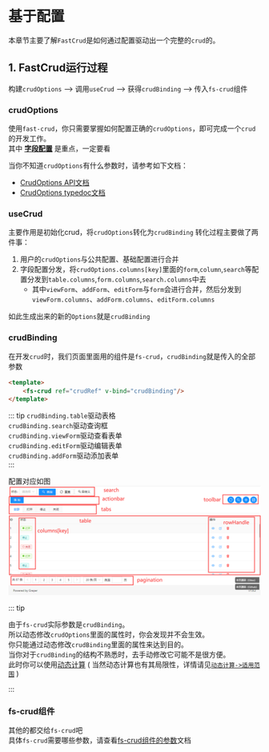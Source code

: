 
# 基于配置
本章节主要了解`FastCrud`是如何通过配置驱动出一个完整的`crud`的。
## 1. FastCrud运行过程
构建`crudOptions` --> 调用`useCrud` --> 获得`crudBinding` --> 传入`fs-crud`组件    

### crudOptions
使用`fast-crud`，你只需要掌握如何配置正确的`crudOptions`，即可完成一个`crud`的开发工作。       
其中  [**字段配置**](./component.md)  是重点，一定要看      

当你不知道`crudOptions`有什么参数时，请参考如下文档：
* [CrudOptions API文档](../../api/crud-options/index.md) 
* [CrudOptions typedoc文档](/d.ts/types/CrudOptions.html)


### useCrud
主要作用是初始化crud，将`crudOptions`转化为`crudBinding` 
转化过程主要做了两件事：    
1. 用户的`crudOptions`与公共配置、基础配置进行合并
2. 字段配置分发，将`crudOptions.columns[key]`里面的`form`,`column`,`search`等配置分发到`table.columns`,`form.columns`,`search.columns`中去
   * 其中`viewForm`、`addForm`、`editForm`与`form`会进行合并，然后分发到`viewForm.columns`、`addForm.columns`、`editForm.columns`

如此生成出来的新的`Options`就是`crudBinding`


### crudBinding
在开发`crud`时，我们页面里面用的组件是`fs-crud`，`crudBinding`就是传入的全部参数

```html
<template>
    <fs-crud ref="crudRef" v-bind="crudBinding"/>
</template>
```

::: tip
`crudBinding.table`驱动表格    
`crudBinding.search`驱动查询框    
`crudBinding.viewForm`驱动查看表单      
`crudBinding.editForm`驱动编辑表单      
`crudBinding.addForm`驱动添加表单   
:::

配置对应如图
![](../../images/struct.png)


::: tip

由于`fs-crud`实际参数是`crudBinding`。    
所以动态修改`crudOptions`里面的属性时，你会发现并不会生效。      
你只能通过动态修改`crudBinding`里面的属性来达到目的。   
当你对于`crudBinding`的结构不熟悉时，去手动修改它可能不是很方便。     
此时你可以使用[动态计算](./compute.md) ( 当然动态计算也有其局限性，详情请见[`动态计算->适用范围`](./compute.html#适用范围) )

:::

### fs-crud组件
其他的都交给`fs-crud`吧     
具体`fs-crud`需要哪些参数，请查看[fs-crud组件的参数](/api/components/crud/fs-crud)文档



